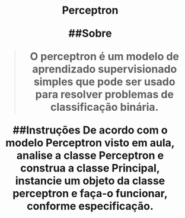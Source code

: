 <h1 align="center">
Perceptron

##Sobre 
>O perceptron é um modelo de aprendizado supervisionado simples que pode ser usado para resolver problemas de classificação binária.

##Instruções
De acordo com o modelo Perceptron visto em aula, analise a classe Perceptron e construa a classe Principal, instancie um objeto da classe perceptron e faça-o funcionar, conforme especificação.
